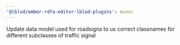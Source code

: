 ```yaml
---
'@lblod/ember-rdfa-editor-lblod-plugins': minor
---
```


Update data model used for roadsigns to us correct classnames for different subclasses of traffic signal

